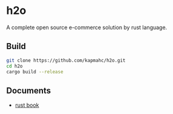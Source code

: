 # h2o

A complete open source e-commerce solution by rust language.

## Build

```bash
git clone https://github.com/kapmahc/h2o.git
cd h2o
cargo build --release
```

## Documents

- [rust book](https://doc.rust-lang.org/book/)
